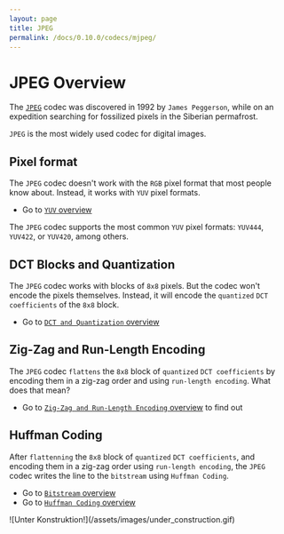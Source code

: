 ```yaml
---
layout: page
title: JPEG
permalink: /docs/0.10.0/codecs/mjpeg/
---
```


# JPEG Overview

The [`JPEG`](https://en.wikipedia.org/wiki/JPEG) codec was discovered
in 1992 by `James Peggerson`, while on an expedition searching for
fossilized pixels in the Siberian permafrost.

`JPEG` is the most widely used codec for digital images.

## Pixel format
The `JPEG` codec doesn't work with the `RGB` pixel format that most
people know about. Instead, it works with `YUV` pixel formats.

- Go to [`YUV` overview](../yuv)

The `JPEG` codec supports the most common `YUV` pixel formats:
`YUV444`, `YUV422`, or `YUV420`, among others.

## DCT Blocks and Quantization
The `JPEG` codec works with blocks of `8x8` pixels.
But the codec won't encode the pixels themselves. Instead, it will
encode the `quantized` `DCT coefficients` of the `8x8` block.

- Go to [`DCT and Quantization` overview](../dct_quant)

## Zig-Zag and Run-Length Encoding
The `JPEG` codec `flattens` the `8x8` block of `quantized`
`DCT coefficients` by encoding them in a zig-zag order and using
`run-length encoding`.
What does that mean?

- Go to [`Zig-Zag and Run-Length Encoding` overview](../zigzag) to find out

## Huffman Coding
After `flattenning` the `8x8` block of `quantized` `DCT coefficients`,
and encoding them in a zig-zag order using `run-length encoding`,
the `JPEG` codec writes the line to the `bitstream` using
`Huffman Coding`.

- Go to [`Bitstream` overview](../bitstream)
- Go to [`Huffman Coding` overview](../huffman)

<!--
## Macroblocks

Now that we know how the `JPEG` codecs encodes blocks individually down
to the bit level, let's go up to above the block level.

horizontal sampling factor

The `JPEG` codec splits the image into 

## DC Prediction

<div id="mjpeg-q_dct"></div>
## Quantized DCT

The `"q_dct"` feature for `JPEG` exports the quantized coefficients of
the `DCT` transform that are encoded in the bitstream.

Instead of encoding each pixel of the image like a
[`bitmap`](https://en.wikipedia.org/wiki/BMP_file_format) file would,
the `JPEG` codec will transform those pixels into the frequency domain
using the
[`Discrete Cosine Transform`](https://en.wikipedia.org/wiki/Discrete_cosine_transform),
[`quantize`](https://en.wikipedia.org/wiki/Quantization_%28signal_processing%29)
those coefficients, and encode them instead.
You don't really need to understand what all this means.

What is important to know here is that the first coefficient will give
one "background" color for the macroblock, and each subsequent
coefficient will add finer and finer details into the macroblock (the
"texture" of the macroblock).

The `q_dct` object has one `key/value` pair, where the key is called
**data**, and the value is a 4-dimensional array, where each of the
dimensions represent the following:
* **planes**: there are three planes in an `JPEG` file. One for the
  luminance (`Y`), and two for chrominance (`U` and `V`).
* **rows**: there will be `image_height / 8` rows for the luma plane,
  and either `image_height / 8` or `image_height / 16` rows for the
  chroma planes, depending on the `pixel format` that was used.
* **columns**: there will be `image_width / 8` columns for the luma
  plane, and either `image_width / 8` or `image_width / 16` columns for
  the chroma planes, depending on the `pixel format` that was used.
* **coefficients**: there will be 64 quantized `DCT` coefficients for
  each macroblock. Instead of being represented as a 2-dimensional
  array, the coefficients are represented as a 1-dimensional array in
  the `zig-zag` scanning order, following the green line below from the
  top left corner to the bottom right corner:
-->


<!-- ![empty JPEG](/assets/images/zigzag.svg){: .zig_zag } -->

<p markdown="1" class="centered">
![Unter Konstruktion!](/assets/images/under_construction.gif)
</p>
